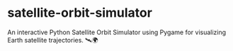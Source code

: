 # satellite-orbit-simulator
An interactive Python Satellite Orbit Simulator using Pygame for visualizing Earth satellite trajectories. 🛰️🌍
